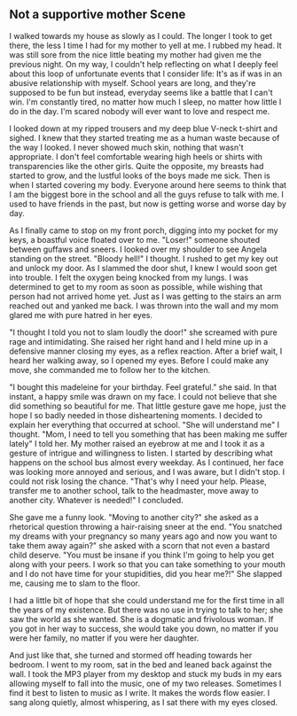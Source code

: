 ## Not a supportive mother Scene
  
  
I walked towards my house as slowly as I could. The longer I took to get there, the less I time I had for my mother to yell at me. I rubbed my head. It was still sore from the nice little beating my mother had given me the previous night. On my way, I couldn't help reflecting on what I deeply feel about this loop of unfortunate events that I consider life: It's as if was in an abusive relationship with myself. School years are long, and they're supposed to be fun but instead, everyday seems like a battle that I can't win. I'm constantly tired, no matter how much I sleep, no matter how little I do in the day. I'm scared nobody will ever want to love and respect me.  
 
I looked down at my ripped trousers and my deep blue V-neck t-shirt and sighed. I knew that they started treating me as a human waste because of the way I looked. I never showed much skin, nothing that wasn't appropriate. I don't feel comfortable wearing high heels or shirts with transparencies like the other girls. Quite the opposite, my breasts had started to grow, and the lustful looks of the boys made me sick. Then is when I started covering my body. Everyone around here seems to think that I am the biggest bore in the school and all the guys refuse to talk with me. I used to have friends in the past, but now is getting worse and worse day by day.  
 
As I finally came to stop on my front porch, digging into my pocket for my keys, a boastful voice floated over to me.
"Loser!" someone shouted between guffaws and sneers. I looked over my shoulder to see Angela standing on the street. "Bloody hell!" I thought. I rushed to get my key out and unlock my door. As I slammed the door shut, I knew I would soon get into trouble. I felt the oxygen being knocked from my lungs. I was determined to get to my room as soon as possible, while wishing that person had not arrived home yet. Just as I was getting to the stairs an arm reached out and yanked me back. I was thrown into the wall and my mom glared me with pure hatred in her eyes.  
 
"I thought I told you not to slam loudly the door!" she screamed with pure rage and intimidating. She raised her right hand and I held mine up in a defensive manner closing my eyes, as a reflex reaction. After a brief wait, I heard her walking away, so I opened my eyes. Before I could make any move, she commanded me to follow her to the kitchen.  
 
"I bought this madeleine for your birthday. Feel grateful." she said. In that instant, a happy smile was drawn on my face. I could not believe that she did something so beautiful for me. That little gesture gave me hope, just the hope I so badly needed in those disheartening moments. I decided to explain her everything that occurred at school. "She will understand me" I thought. "Mom, I need to tell you something that has been making me suffer lately" I told her. My mother raised an eyebrow at me and I took it as a gesture of intrigue and willingness to listen. I started by describing what happens on the school bus almost every weekday. As I continued, her face was looking more annoyed and serious, and I was aware, but I didn't stop. I could not risk losing the chance. "That's why I need your help. Please, transfer me to another school, talk to the headmaster, move away to another city. Whatever is needed!" I concluded.  
 
She gave me a funny look. "Moving to another city?" she asked as a rhetorical question throwing a hair-raising sneer at the end. "You snatched my dreams with your pregnancy so many years ago and now you want to take them away again?" she asked with a scorn that not even a bastard child deserve. "You must be insane if you think I'm going to help you get along with your peers. I work so that you can take something to your mouth and I do not have time for your stupidities, did you hear me?!" She slapped me, causing me to slam to the floor.  
 
I had a little bit of hope that she could understand me for the first time in all the years of my existence. But there was no use in trying to talk to her; she saw the world as she wanted. She is a dogmatic and frivolous woman. If you got in her way to success, she would take you down, no matter if you were her family, no matter if you were her daughter.  
 
And just like that, she turned and stormed off heading towards her bedroom. I went to my room, sat in the bed and leaned back against the wall. I took the MP3 player from my desktop and stuck my buds in my ears allowing myself to fall into the music, one of my two releases. Sometimes I find it best to listen to music as I write. It makes the words flow easier. I sang along quietly, almost whispering, as I sat there with my eyes closed.  

